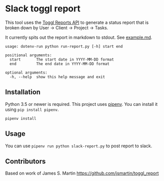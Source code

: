 # Slack toggl report

This tool uses the [Toggl Reports API](https://github.com/toggl/toggl_api_docs/blob/master/reports.md) to generate a status report that is broken down by User -> Client -> Project -> Tasks.

It currently spits out the report in markdown to stdout. See [example.md](example.md).

```
usage: dotenv-run python run-report.py [-h] start end

positional arguments:
  start       The start date in YYYY-MM-DD format
  end         The end date in YYYY-MM-DD format

optional arguments:
  -h, --help  show this help message and exit
```

## Installation

Python 3.5 or newer is required. This project uses [pipenv](https://docs.pipenv.org/). You can install it using `pip install pipenv`.

```
pipenv install
```

## Usage

You can use `pipenv run python slack-report.py` to post report to slack.

## Contributors

Based on work of James S. Martin https://github.com/jsmartin/toggl_report
